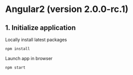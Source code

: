 # Angular2 (version 2.0.0-rc.1)

## 1. Initialize application

Locally install latest packages
```bash
npm install
```

Launch app in browser
```bash
npm start
``` 